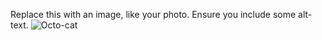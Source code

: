 Replace this with an image, like your photo. Ensure you include some alt-text.
![Octo-cat](https://octodex.github.com/images/yaktocat.png)
